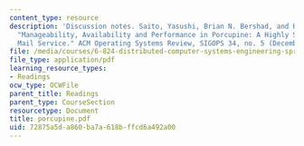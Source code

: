 ```yaml
---
content_type: resource
description: 'Discussion notes. Saito, Yasushi, Brian N. Bershad, and Henry M. Levy.
  "Manageability, Availability and Performance in Porcupine: A Highly Scalable, Cluster-based
  Mail Service." ACM Operating Systems Review, SIGOPS 34, no. 5 (December 1999): 1-15.'
file: /media/courses/6-824-distributed-computer-systems-engineering-spring-2006/72875a5da860ba7a618bffcd6a492a00_porcupine.pdf
file_type: application/pdf
learning_resource_types:
- Readings
ocw_type: OCWFile
parent_title: Readings
parent_type: CourseSection
resourcetype: Document
title: porcupine.pdf
uid: 72875a5d-a860-ba7a-618b-ffcd6a492a00
---
```


